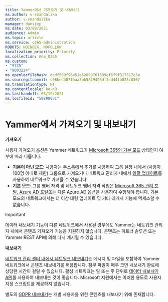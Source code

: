 ```yaml
---
title: Yammer에서 가져오기 및 내보내기
ms.author: v-smandalika
author: v-smandalika
manager: dansimp
ms.date: 03/08/2021
audience: Admin
ms.topic: article
ms.service: o365-administration
ROBOTS: NOINDEX, NOFOLLOW
localization_priority: Priority
ms.collection: Adm_O365
ms.custom:
- "9735"
- "9003224"
ms.openlocfilehash: dcdf569f96e51a62899761589ef6f9f317517c3a
ms.sourcegitcommit: c08bed4071baa3bb5879496df3ed44fb828c8367
ms.translationtype: HT
ms.contentlocale: ko-KR
ms.lasthandoff: 03/19/2021
ms.locfileid: "50898051"
---
```

# <a name="import-and-export-from-yammer"></a>Yammer에서 가져오기 및 내보내기

**가져오기**

사용자 가져오기 옵션은 Yammer 네트워크가 [Microsoft 365의 기본 모드](https://docs.microsoft.com/yammer/configure-your-yammer-network/overview-native-mode) 상태인지 여부에 따라 다릅니다.

- **기본이 아닌 모드**: 사용자는 [주소록에서 추가](https://support.microsoft.com/office/manage-yammer-community-members-75253554-d0f3-4148-b835-e6a9a8a0c294)를 사용하여 그룹 설정 내에서 (사용자 100명 이내로 제한) 그룹으로 가져오거나 네트워크 관리자 내에서 [일괄 업데이트](https://docs.microsoft.com/yammer/manage-yammer-users/add-block-or-remove-users)를 사용하여 네트워크로 가져올 수 있습니다.
- **기본 모드**: 그룹 멤버 자격 및 네트워크 멤버 자격 작업은 [Microsoft 365 관리 포털](https://docs.microsoft.com/microsoft-365/admin/add-users), [Azure AD 포털](https://docs.microsoft.com/azure/active-directory/fundamentals/add-users-azure-active-directory)또는 다른 Azure AD 옵션을 사용하여 수행해야 합니다. 기본 모드의 네트워크에서는 더 이상 대량 업데이트 및 기타 레거시 기능에 액세스할 수 없습니다.

> [!IMPORTANT]
> 데이터 내보내기 기능이 다른 네트워크에서 사용된 경우에도 Yammer는 네트워크 관리자 내에서 콘텐츠 가져오기 기능을 지원하지 않습니다. 콘텐츠는 파트너 솔루션 또는 Yammer REST API에 의해 다시 게시될 수 있습니다.

**내보내기**

[네트워크 관리 센터 내에서 네트워크 내보내기](https://docs.microsoft.com/yammer/manage-security-and-compliance/export-yammer-enterprise-data)는 메시지 및 파일을 포함하여 Yammer 네트워크에서 콘텐츠 내보내기를 허용합니다. 첨부 파일이 매우 크면 내보내기 완료에 상당한 시간이 걸릴 수 있습니다. 활성 네트워크는 일 또는 주 단위로 [데이터 내보내기 API](https://developer.yammer.com/docs/data-export-api)를 사용하여 내보내는 것이 좋습니다. Microsoft 지원에서는 이러한 용도로 사용자 지정 스크립트를 제공하지 않습니다.

별도의 [ GDPR 내보내기](https://docs.microsoft.com/yammer/manage-security-and-compliance/gdpr-requests-in-yammer-enterprise)는 개별 사용자를 위한 콘텐츠를 내보내기 위해 존재합니다.